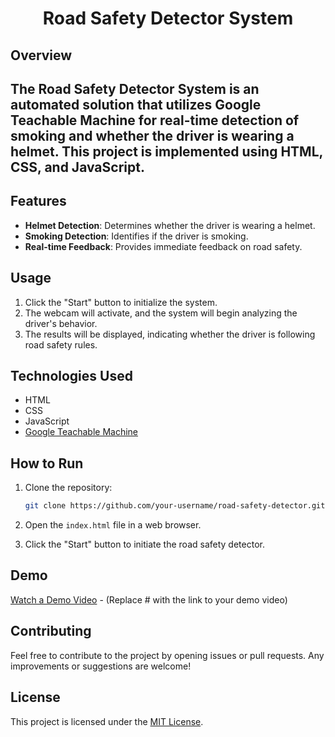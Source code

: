 
<h1 align="center">Road Safety Detector System</h1>

## Overview
<h2> The Road Safety Detector System is an automated solution that utilizes Google Teachable Machine for real-time detection of smoking and whether the driver is wearing a helmet. This project is implemented using HTML, CSS, and JavaScript.</h2>  





## Features

- **Helmet Detection**: Determines whether the driver is wearing a helmet.
- **Smoking Detection**: Identifies if the driver is smoking.
- **Real-time Feedback**: Provides immediate feedback on road safety.

## Usage

1. Click the "Start" button to initialize the system.
2. The webcam will activate, and the system will begin analyzing the driver's behavior.
3. The results will be displayed, indicating whether the driver is following road safety rules.

## Technologies Used

- HTML
- CSS
- JavaScript
- [Google Teachable Machine](https://teachablemachine.withgoogle.com/)

## How to Run

1. Clone the repository:

    ```bash
    git clone https://github.com/your-username/road-safety-detector.git
    ```

2. Open the `index.html` file in a web browser.

3. Click the "Start" button to initiate the road safety detector.

## Demo

[Watch a Demo Video](#) - (Replace # with the link to your demo video)

## Contributing

Feel free to contribute to the project by opening issues or pull requests. Any improvements or suggestions are welcome!

## License

This project is licensed under the [MIT License](LICENSE).
